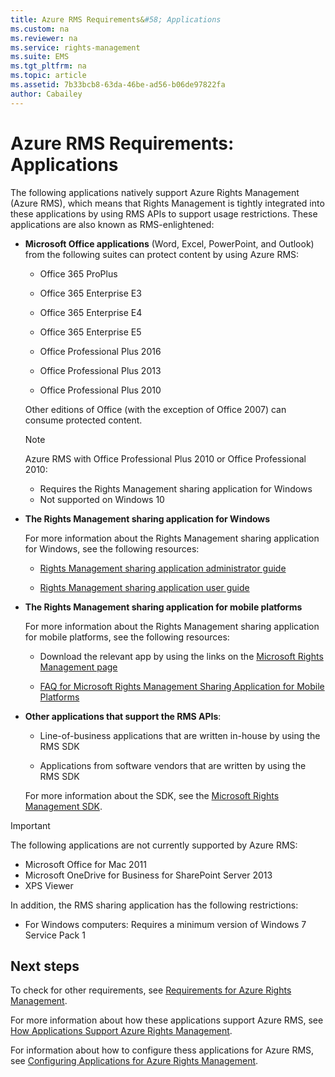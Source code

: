 ```yaml
---
title: Azure RMS Requirements&#58; Applications
ms.custom: na
ms.reviewer: na
ms.service: rights-management
ms.suite: EMS
ms.tgt_pltfrm: na
ms.topic: article
ms.assetid: 7b33bcb8-63da-46be-ad56-b06de97822fa
author: Cabailey
---
```


# Azure RMS Requirements: Applications

The following applications natively support Azure Rights Management (Azure RMS), which means that Rights Management is tightly integrated into these applications by using RMS APIs to support usage restrictions. These applications are also known as RMS-enlightened:

-   **Microsoft Office applications** (Word, Excel, PowerPoint, and Outlook) from the following suites can protect content by using Azure RMS:

    -   Office 365 ProPlus

    -   Office 365 Enterprise E3

    -   Office 365 Enterprise E4

    -   Office 365 Enterprise E5

    -   Office Professional Plus 2016

    -   Office Professional Plus 2013

    -   Office Professional Plus 2010

    Other editions of Office (with the exception of Office 2007) can consume protected content.

    > [!NOTE]
    > Azure RMS with Office Professional Plus 2010 or Office Professional 2010:
    > 
    > -   Requires the Rights Management sharing application for Windows
    > -   Not supported on Windows 10

-   **The Rights Management sharing application for Windows**

    For more information about the Rights Management sharing application for Windows, see the following resources:

    -   [Rights Management sharing application administrator guide](rights-management-sharing-application-administrator-guide.md)

    -   [Rights Management sharing application user guide](rights-management-sharing-application-user-guide.md)

-   **The Rights Management sharing application for mobile platforms**

    For more information about the Rights Management sharing application for mobile platforms, see the following resources:

    -   Download the relevant app by using the links on the [Microsoft Rights Management page](http://go.microsoft.com/fwlink/?LinkId=303970)
 
    -   [FAQ for Microsoft Rights Management Sharing Application for Mobile Platforms](frequently-asked-questions-for-azure-rights-management.md)

-   **Other applications that support the RMS APIs**:

    -   Line-of-business applications that are written in-house by using the RMS SDK

    -   Applications from software vendors that are written by using the RMS SDK

    For more information about the SDK, see the [Microsoft Rights Management SDK](developers-guide.md).

> [!IMPORTANT]
> The following applications are not currently supported by Azure RMS:
> 
> -   Microsoft Office for Mac 2011
> -   Microsoft OneDrive for Business for SharePoint Server 2013
> -   XPS Viewer
> 
> In addition, the RMS sharing application has the following restrictions:
> 
> -   For Windows computers: Requires a minimum version of Windows 7 Service Pack 1


## Next steps
To check for other requirements, see [Requirements for Azure Rights Management](requirements-for-azure-rights-management.md).

For more information about how these applications support Azure RMS, see [How Applications Support Azure Rights Management](how-applications-support-azure-rights-management.md).

For information about how to configure thess applications for Azure RMS, see [Configuring Applications for Azure Rights Management](configuring-applications-for-azure-rights-management.md).